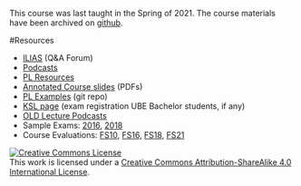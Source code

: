  This course was last taught in the Spring of 2021. The course materials have been archived on [github](https://github.com/onierstrasz/course-compiler-construction).

#Resources

- [ILIAS](https://ilias.unibe.ch/goto_ilias3_unibe_crs_1841383.html) (Q&A Forum)
- [Podcasts](https://tube.switch.ch/channels/32bb8a11)
- [PL Resources](%base_url%/teaching/pl/resources)
- [Annotated Course slides](%assets_url%/download/lectures/pl/) (PDFs)
- [PL Examples](%base_url%/teaching/pl/PL-Examples) (git repo)
- [KSL page](https://www.ksl.unibe.ch/KSL/kurzansicht?2&stammNr=2720&semester=FS2021&lfdNr=0) (exam registration UBE Bachelor students, if any)
- [OLD Lecture Podcasts](https://tube.switch.ch/channels/80c6999b)
- Sample Exams: [2016](%assets_url%/download/lectures/pl-exams/PL-Exam-2016.pdf), [2018](%assets_url%/download/lectures/pl-exams/PL-Exam-2018.pdf) 
- Course Evaluations: [FS10](http://scg.unibe.ch/download/evaluations/FS10-10_S7097_Programming_Languages.pdf), [FS16](%assets_url%/download/evaluations/FS16-Programming_Languages.pdf), [FS18](%assets_url%/download/evaluations/FS18-Programming_Languages.pdf), [FS21](%assets_url%/download/evaluations/FS21-Programmiersprachen_(2720).pdf)

<a rel="license" href="http://creativecommons.org/licenses/by-sa/4.0/"><img alt="Creative Commons License" style="border-width:0" src="https://licensebuttons.net/l/by-sa/3.0/88x31.png" /></a><br />This work is licensed under a <a rel="license" href="http://creativecommons.org/licenses/by-sa/4.0/">Creative Commons Attribution-ShareAlike 4.0 International License</a>.
